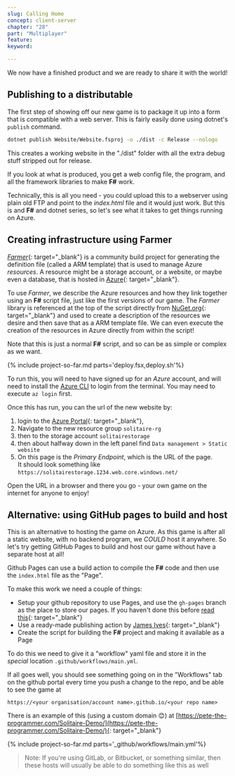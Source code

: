 ```yaml
---
slug: Calling Home
concept: client-server
chapter: "28"
part: "Multiplayer"
feature: 
keyword:

---
```


We now have a finished product and we are ready to share it with the world!

## Publishing to a distributable

The first step of showing off our new game is to package it up into a form that is compatible with a web server.  This is fairly easily done using dotnet's `publish` command.

```bash
dotnet publish Website/Website.fsproj -o ./dist -c Release --nologo
```

This creates a working website in the "./dist" folder with all the extra debug stuff stripped out for release.

If you look at what is produced, you get a web config file, the program, and all the framework libraries to make __F#__ work. 

Technically, this is all you need - you could upload this to a webserver using plain old FTP and point to the _index.html_ file and it would just work.  But this is and __F#__ and dotnet series, so let's see what it takes to get things running on Azure.

## Creating infrastructure using Farmer

[_Farmer_](https://compositionalit.github.io/farmer/){: target="_blank"} is a community build project for generating the definition file (called a ARM template) that is used to manage Azure _resources_.  A resource might be a storage account, or a website, or maybe even a database, that is hosted in [Azure](https://azure.microsoft.com/){: target="_blank"}.

To use _Farmer_, we describe the Azure resources and how they link together using an __F#__ script file, just like the first versions of our game.  The _Farmer_ library is referenced at the top of the script directly from [NuGet.org](https://www.nuget.org/packages/Farmer/){: target="_blank"} and used to create a description of the resources we desire and then save that as a ARM template file.  We can even execute the creation of the resources in Azure directly from within the script!

Note that this is just a normal __F#__ script, and so can be as simple or complex as we want.

{% include project-so-far.md parts='deploy.fsx,deploy.sh'%}

To run this, you will need to have signed up for an _Azure_ account, and will need to install the [Azure CLI](https://docs.microsoft.com/en-us/cli/azure/install-azure-cli) to login from the terminal.  You may need to execute `az login` first.

Once this has run, you can the url of the new website by:
1. login to the [Azure Portal](https://portal.azure.com/){: target="_blank"},
1. Navigate to the new resource group `solitaire-rg`
1. then to the storage account `solitairestorage`
1. then about halfway down in the left panel find `Data management > Static website`
1. On this page is the _Primary Endpoint_, which is the URL of the page.  
    It should look something like `https://solitairestorage.1234.web.core.windows.net/`

Open the URL in a browser and there you go - your own game on the internet for anyone to enjoy!

## Alternative: using GitHub pages to build and host

This is an alternative to hosting the game on Azure.  As this game is after all a static website, with no backend program, we _COULD_ host it anywhere.  So let's try getting GitHub Pages to build and host our game without have a separate host at all!

Github Pages can use a build action to compile the __F#__ code and then use the `index.html` file as the "Page".  

To make this work we need a couple of things:
- Setup your github repository to use Pages, and use the `gh-pages` branch as the place to store our pages.  If you haven't done this before [read this](https://docs.github.com/en/pages/getting-started-with-github-pages/about-github-pages){: target="_blank"}
- Use a ready-made publishing action by [James Ives](https://github.com/JamesIves/github-pages-deploy-action){: target="_blank"}
- Create the script for building the __F#__ project and making it available as a Page

To do this we need to give it a "workflow" yaml file and store it in the _special_ location `.github/workflows/main.yml`.

If all goes well, you should see something going on in the "Workflows" tab on the github portal every time you push a change to the repo, and be able to see the game at

`https://<your organisation/account name>.github.io/<your repo name>`

There is an example of this (using a custom domain &#x1F60A;) at [https://pete-the-programmer.com/Solitaire-Demo/](https://pete-the-programmer.com/Solitaire-Demo/){: target="_blank"}

{% include project-so-far.md parts='_github/workflows/main.yml'%}

> Note: If you're using GitLab, or Bitbucket, or something similar, then these hosts will usually be able to do something like this as well